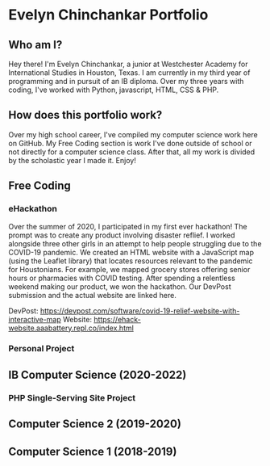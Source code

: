 # Evelyn Chinchankar Portfolio

## Who am I?
Hey there! I'm Evelyn Chinchankar, a junior at Westchester Academy for International Studies in Houston, Texas. I am currently in my third year of programming and in pursuit of an IB diploma. Over my three years with coding, I've worked with Python, javascript, HTML, CSS & PHP. 

## How does this portfolio work?
Over my high school career, I've compiled my computer science work here on GitHub. My Free Coding section is work I've done outside of school or not directly for a computer science class. After that, all my work is divided by the scholastic year I made it. Enjoy!

## Free Coding
### eHackathon
Over the summer of 2020, I participated in my first ever hackathon! The prompt was to create any product involving disaster reflief. I worked alongside three other girls in an attempt to help people struggling due to the COVID-19 pandemic. We created an HTML website with a JavaScript map (using the Leaflet library) that locates resources relevant to the pandemic for Houstonians. For example, we mapped grocery stores offering senior hours or pharmacies with COVID testing. After spending a relentless weekend making our product, we won the hackathon. Our DevPost submission and the actual website are linked here. 

DevPost: https://devpost.com/software/covid-19-relief-website-with-interactive-map
Website: https://ehack-website.aaabattery.repl.co/index.html

### Personal Project


## IB Computer Science (2020-2022)
### PHP Single-Serving Site Project

## Computer Science 2 (2019-2020)

## Computer Science 1 (2018-2019)


<!--
**evelynchinchankar/evelynchinchankar** is a ✨ _special_ ✨ repository because its `README.md` (this file) appears on your GitHub profile.

Here are some ideas to get you started:

- 🔭 I’m currently working on ...
- 🌱 I’m currently learning ...
- 👯 I’m looking to collaborate on ...
- 🤔 I’m looking for help with ...
- 💬 Ask me about ...
- 📫 How to reach me: ...
- 😄 Pronouns: ...
- ⚡ Fun fact: ...
-->
